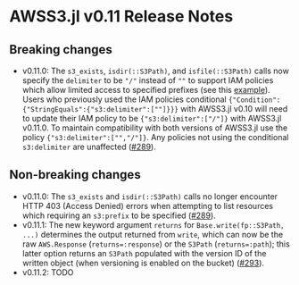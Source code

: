 # AWSS3.jl v0.11 Release Notes

## Breaking changes

- v0.11.0: The `s3_exists`, `isdir(::S3Path)`, and `isfile(::S3Path)` calls now specify the `delimiter` to be `"/"` instead of `""` to support IAM policies which allow limited access to specified prefixes (see this [example](https://github.com/JuliaCloud/AWSS3.jl/pull/289#discussion_r1224636214)). Users who previously used the IAM policies conditional `{"Condition":{"StringEquals":{"s3:delimiter":[""]}}}` with AWSS3.jl v0.10 will need to update their IAM policy to be `{"s3:delimiter":["/"]}` with AWSS3.jl v0.11.0. To maintain compatibility with both versions of AWSS3.jl use the policy `{"s3:delimiter":["","/"]}`. Any policies not using the conditional `s3:delimiter` are unaffected ([#289]).

## Non-breaking changes

- v0.11.0: The `s3_exists` and `isdir(::S3Path)` calls no longer encounter HTTP 403 (Access Denied) errors when attempting to list resources which requiring an `s3:prefix` to be specified ([#289]).
- v0.11.1: The new keyword argument `returns` for `Base.write(fp::S3Path, ...)` determines the output returned from `write`, which can now be the raw `AWS.Response` (`returns=:response`) or the `S3Path` (`returns=:path`); this latter option returns an `S3Path` populated with the version ID of the written object (when versioning is enabled on the bucket) ([#293]).
- v0.11.2: TODO

[#289]: https://github.com/JuliaCloud/AWSS3.jl/pull/289
[#293]: https://github.com/JuliaCloud/AWSS3.jl/pull/293
